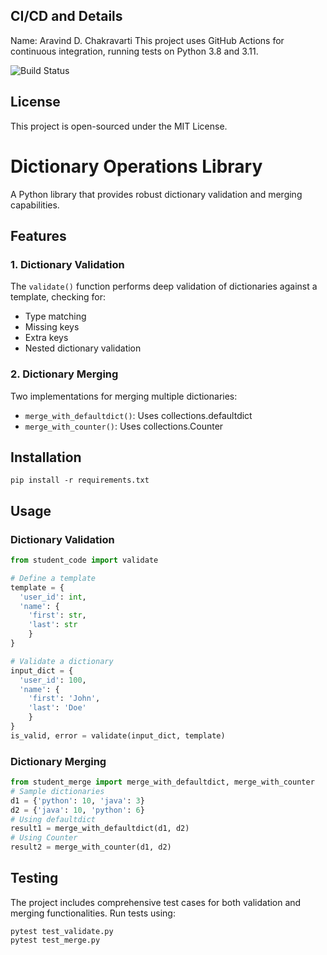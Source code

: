 ## CI/CD and Details
Name: Aravind D. Chakravarti
This project uses GitHub Actions for continuous integration, running tests on Python 3.8 and 3.11.

![Build Status](https://github.com/aravindchakravarti/EPAiV5-Session17/actions/workflows/python-app.yml/badge.svg)

## License

This project is open-sourced under the MIT License.


# Dictionary Operations Library

A Python library that provides robust dictionary validation and merging capabilities.

## Features

### 1. Dictionary Validation
The `validate()` function performs deep validation of dictionaries against a template, checking for:
- Type matching
- Missing keys
- Extra keys
- Nested dictionary validation

### 2. Dictionary Merging
Two implementations for merging multiple dictionaries:
- `merge_with_defaultdict()`: Uses collections.defaultdict
- `merge_with_counter()`: Uses collections.Counter

## Installation
```
pip install -r requirements.txt
```

## Usage

### Dictionary Validation
```python
from student_code import validate

# Define a template
template = {
  'user_id': int,
  'name': {
    'first': str,
    'last': str
    }
}

# Validate a dictionary
input_dict = {
  'user_id': 100,
  'name': {
    'first': 'John',
    'last': 'Doe'
    }
}
is_valid, error = validate(input_dict, template)
```


### Dictionary Merging
```python
from student_merge import merge_with_defaultdict, merge_with_counter
# Sample dictionaries
d1 = {'python': 10, 'java': 3}
d2 = {'java': 10, 'python': 6}
# Using defaultdict
result1 = merge_with_defaultdict(d1, d2)
# Using Counter
result2 = merge_with_counter(d1, d2)
```

## Testing

The project includes comprehensive test cases for both validation and merging functionalities. Run tests using:
```
pytest test_validate.py
pytest test_merge.py
```
